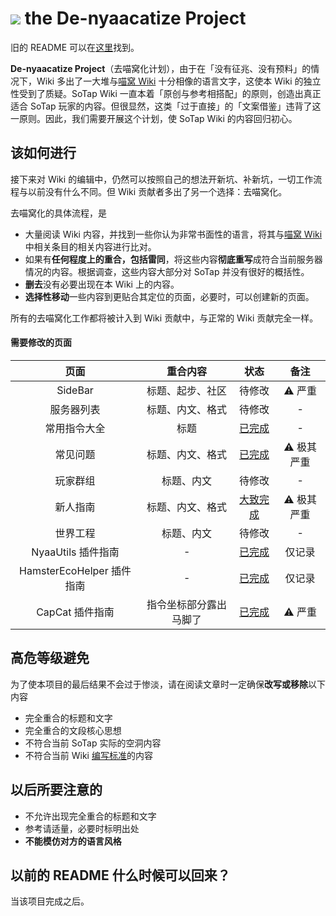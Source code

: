 # ![](https://i.loli.net/2020/05/08/xzq8FwAy2DO7fXH.png) the De-nyaacatize Project

旧的 README 可以在[这里](/README-backup.md)找到。

**De-nyaacatize Project**（去喵窝化计划），由于在「没有征兆、没有预料」的情况下，Wiki 多出了一大堆与[喵窝 Wiki](//wiki.nyaa.cat) 十分相像的语言文字，这使本 Wiki 的独立性受到了质疑。SoTap Wiki 一直本着「原创与参考相搭配」的原则，创造出真正适合 SoTap 玩家的内容。但很显然，这类「过于直接」的「文案借鉴」违背了这一原则。因此，我们需要开展这个计划，使 SoTap Wiki 的内容回归初心。

## 该如何进行

接下来对 Wiki 的编辑中，仍然可以按照自己的想法开新坑、补新坑，一切工作流程与以前没有什么不同。但 Wiki 贡献者多出了另一个选择：去喵窝化。

去喵窝化的具体流程，是

- 大量阅读 Wiki 内容，并找到一些你认为非常书面性的语言，将其与[喵窝 Wiki](//wiki.nyaa.cat) 中相关条目的相关内容进行比对。
- 如果有**任何程度上的重合，包括雷同**，将这些内容**彻底重写**成符合当前服务器情况的内容。根据调查，这些内容大部分对 SoTap 并没有很好的概括性。
- **删去**没有必要出现在本 Wiki 上的内容。
- **选择性移动**一些内容到更贴合其定位的页面，必要时，可以创建新的页面。

所有的去喵窝化工作都将被计入到 Wiki 贡献中，与正常的 Wiki 贡献完全一样。

#### 需要修改的页面

| 页面 | 重合内容 | 状态 | 备注 | 
| :-: | :-: | :-: | :-: |
| SideBar | 标题、起步、社区 | 待修改 | ⚠ 严重 |
| 服务器列表 | 标题、内文、格式 | 待修改 | - |
| 常用指令大全 | 标题 | [已完成]() | - |
| 常见问题 | 标题、内文、格式 | [已完成](/getting-started/faq.md) | ⚠ 极其严重 |
| 玩家群组 | 标题、内文 | 待修改 | - |
| 新人指南 | 标题、内文、格式 | [大致完成](/Windfall/beginners-guide.md) | ⚠ 极其严重 |
| 世界工程 | 标题、内文 | 待修改 | - |
| NyaaUtils 插件指南 | - | [已完成](/plugins/nyaautils.md) | 仅记录 |
| HamsterEcoHelper 插件指南 | - | [已完成](/plugins/hamsterecohelper-guide.md) | 仅记录 |
| CapCat 插件指南 | 指令坐标部分露出马脚了 | [已完成](/plugins/capcat.md) | ⚠ 严重 | 

## 高危等级避免

为了使本项目的最后结果不会过于惨淡，请在阅读文章时一定确保**改写或移除**以下内容

- 完全重合的标题和文字
- 完全重合的文段核心思想
- 不符合当前 SoTap 实际的空洞内容
- 不符合当前 Wiki [编写标准](https://book.sotap.org/#/wiki/manual)的内容

## 以后所要注意的

- 不允许出现完全重合的标题和文字
- 参考请适量，必要时标明出处
- **不能模仿对方的语言风格**

## 以前的 README 什么时候可以回来？

当该项目完成之后。
